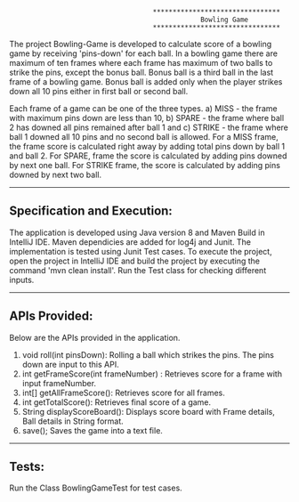                                         ********************************
                                                    Bowling Game
                                        ********************************

The project Bowling-Game is developed to calculate score of a bowling game by receiving 'pins-down' for each ball.
In a bowling game there are maximum of ten frames where each frame has maximum of two balls to strike the pins, 
except the bonus ball. Bonus ball is a third ball in the last frame of a bowling game. Bonus ball is added only 
when the player strikes down all 10 pins either in first ball or second ball.

Each frame of a game can be one of the three types. a) MISS - the frame with maximum pins down are less than 10, 
b) SPARE - the frame where ball 2 has downed all pins remained after ball 1 and c) STRIKE - the frame where 
ball 1 downed all 10 pins and no second ball is allowed. For a MISS frame, the frame score is calculated right away 
by adding total pins down by ball 1 and ball 2. For SPARE, frame the score is calculated by adding pins downed by
next one ball. For STRIKE frame, the score is calculated by adding pins downed by next two ball. 


----------------------------
Specification and Execution:
----------------------------

The application is developed using Java version 8 and Maven Build in IntelliJ IDE. Maven dependicies are added 
for log4j and Junit. The implementation is tested using Junit Test cases. To execute the project, open the project 
in IntelliJ IDE and build the project by executing the command 'mvn clean install'. Run the Test class for checking 
different inputs.


---------------
APIs Provided:
---------------

Below are the APIs provided in the application.

1. void roll(int pinsDown): Rolling a ball which strikes the pins. The pins down are input to this API.
2. int getFrameScore(int frameNumber) : Retrieves score for a frame with input frameNumber.
3. int[] getAllFrameScore(): Retrieves score for all frames.
4. int getTotalScore(): Retrieves final score of a game.
5. String displayScoreBoard(): Displays score board with Frame details, Ball details in String format.
6. save(); Saves the game into a text file.


------
Tests:
------

Run the Class BowlingGameTest for test cases.
